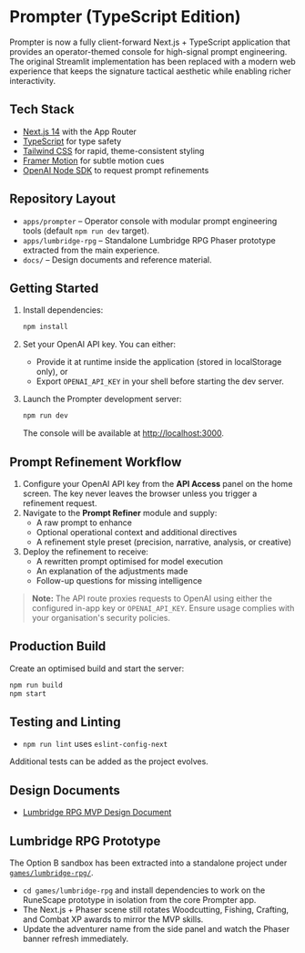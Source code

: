 # Prompter (TypeScript Edition)

Prompter is now a fully client-forward Next.js + TypeScript application that provides an operator-themed console for high-signal prompt engineering. The original Streamlit implementation has been replaced with a modern web experience that keeps the signature tactical aesthetic while enabling richer interactivity.

## Tech Stack

- [Next.js 14](https://nextjs.org/) with the App Router
- [TypeScript](https://www.typescriptlang.org/) for type safety
- [Tailwind CSS](https://tailwindcss.com/) for rapid, theme-consistent styling
- [Framer Motion](https://www.framer.com/motion/) for subtle motion cues
- [OpenAI Node SDK](https://www.npmjs.com/package/openai) to request prompt refinements

## Repository Layout

- `apps/prompter` – Operator console with modular prompt engineering tools (default `npm run dev` target).
- `apps/lumbridge-rpg` – Standalone Lumbridge RPG Phaser prototype extracted from the main experience.
- `docs/` – Design documents and reference material.

## Getting Started

1. Install dependencies:

   ```bash
   npm install
   ```

2. Set your OpenAI API key. You can either:
   - Provide it at runtime inside the application (stored in localStorage only), or
   - Export `OPENAI_API_KEY` in your shell before starting the dev server.

3. Launch the Prompter development server:

   ```bash
   npm run dev
   ```

   The console will be available at [http://localhost:3000](http://localhost:3000).

## Prompt Refinement Workflow

1. Configure your OpenAI API key from the **API Access** panel on the home screen. The key never leaves the browser unless you trigger a refinement request.
2. Navigate to the **Prompt Refiner** module and supply:
   - A raw prompt to enhance
   - Optional operational context and additional directives
   - A refinement style preset (precision, narrative, analysis, or creative)
3. Deploy the refinement to receive:
   - A rewritten prompt optimised for model execution
   - An explanation of the adjustments made
   - Follow-up questions for missing intelligence

> **Note:** The API route proxies requests to OpenAI using either the configured in-app key or `OPENAI_API_KEY`. Ensure usage complies with your organisation's security policies.

## Production Build

Create an optimised build and start the server:

```bash
npm run build
npm start
```

## Testing and Linting

- `npm run lint` uses `eslint-config-next`

Additional tests can be added as the project evolves.

## Design Documents

- [Lumbridge RPG MVP Design Document](docs/lumbridge-rpg-mvp.md)

## Lumbridge RPG Prototype

The Option B sandbox has been extracted into a standalone project under [`games/lumbridge-rpg/`](games/lumbridge-rpg/).

- `cd games/lumbridge-rpg` and install dependencies to work on the RuneScape prototype in isolation from the core Prompter app.
- The Next.js + Phaser scene still rotates Woodcutting, Fishing, Crafting, and Combat XP awards to mirror the MVP skills.
- Update the adventurer name from the side panel and watch the Phaser banner refresh immediately.
